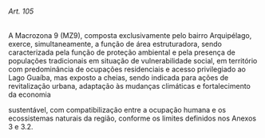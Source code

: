 
###### Art. 105
A Macrozona 9 (MZ9), composta exclusivamente pelo bairro Arquipélago, exerce, simultaneamente, a função de área estruturadora, sendo caracterizada pela função de proteção ambiental e pela presença de populações tradicionais em situação de vulnerabilidade social, em território com predominância de ocupações residenciais e acesso privilegiado ao Lago Guaíba, mas exposto a cheias, sendo indicada para ações de revitalização urbana, adaptação às mudanças climáticas e fortalecimento da economia

sustentável, com compatibilização entre a ocupação humana e os ecossistemas naturais da região, conforme os limites definidos nos Anexos 3 e 3.2.
